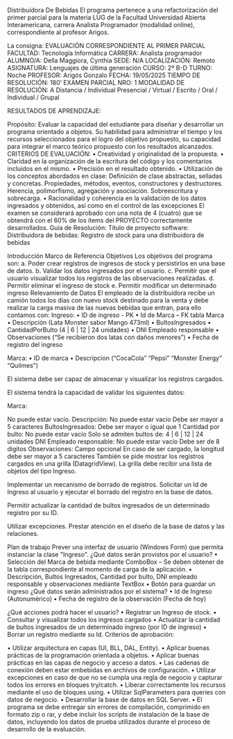 Distribuidora De Bebidas
El programa pertenece a una refactorización del primer parcial para la materia LUG de la Facultad Universidad Abierta Interamericana, carrera Analista Programador (modalidad online), correspondiente al profesor Arigos.

La consigna: EVALUACIÓN CORRESPONDIENTE AL PRIMER PARCIAL FACULTAD: Tecnología Informática CARRERA: Analista programador ALUMNO/A: Della Maggiora, Cynthia SEDE: N/A LOCALIZACIÓN: Remoto ASIGNATURA: Lenguajes de última generación CURSO: 2º B-D TURNO: Noche PROFESOR: Arigós Gonzalo FECHA: 19/05/2025 TIEMPO DE RESOLUCIÓN: 180’ EXAMEN PARCIAL NRO: 1 MODALIDAD DE RESOLUCIÓN: A Distancia / Individual Presencial / Virtual / Escrito / Oral / Individual / Grupal

RESULTADOS DE APRENDIZAJE:

Propósito: Evaluar la capacidad del estudiante para diseñar y desarrollar un programa orientado a objetos. Su habilidad para administrar el tiempo y los recursos seleccionados para el logro del objetivo propuesto, su capacidad para integrar el marco teórico propuesto con los resultados alcanzados. CRITERIOS DE EVALUACIÓN: • Creatividad y originalidad de la propuesta. • Claridad en la organización de la escritura del código y los comentarios incluidos en el mismo. • Precisión en el resultado obtenido. • Utilización de los conceptos abordados en clase: Definición de clase abstractas, selladas y concretas. Propiedades, métodos, eventos, constructores y destructores. Herencia, polimorfismo, agregación y asociación. Sobreescritura y sobrecarga. • Racionalidad y coherencia en la validación de los datos ingresados y obtenidos, así como en el control de las excepciones El examen se considerará aprobado con una nota de 4 (cuatro) que se obtendrá con el 60% de los ítems del PROYECTO correctamente desarrollados. Guía de Resolución: Título de proyecto software: Distribuidora de bebidas: Registro de stock para una distribuidora de bebidas

Introducción
Marco de Referencia
Objetivos Los objetivos del programa son: a. Poder crear registros de ingresos de stock y persistirlos en una base de datos. b. Validar los datos ingresados por el usuario. c. Permitir que el usuario visualizar todos los registros de las observaciones realizadas. d. Permitir eliminar el ingreso de stock e. Permitir modificar un determinado ingreso
Relevamiento de Datos El empleado de la distribuidora recibe un camión todos los días con nuevo stock destinado para la venta y debe realizar la carga masiva de las nuevas bebidas que entran, para ello contamos con:
Ingreso: • ID de ingreso - PK • Id de Marca – FK tabla Marca • Descripción (Lata Monster sabor Mango 473ml) • BultosIngresados • CantidadPorBulto (4 | 6 | 12 | 24 unidades) • DNI Empleado responsable • Observaciones (“Se recibieron dos latas con daños menores”) • Fecha de registro del ingreso

Marca: • ID de marca • Descripcion (“CocaCola” “Pepsi” “Monster Energy” “Quilmes”)

El sistema debe ser capaz de almacenar y visualizar los registros cargados.

El sistema tendrá la capacidad de validar los siguientes datos:

Marca:

No puede estar vacío. Descripción:
No puede estar vacío
Debe ser mayor a 5 caracteres BultosIngresados:
Debe ser mayor o igual que 1 Cantidad por bulto:
No puede estar vacío
Solo se admiten bultos de: 4 | 6 | 12 | 24 unidades DNI Empleado responsable:
No puede estar vacío
Debe ser de 8 digitos Observaciones:
Campo opcional
En caso de ser cargado, la longitud debe ser mayor a 5 caracteres
También se pide mostrar los registros cargados en una grilla (DatagridView). La grilla debe recibir una lista de objetos del tipo Ingreso.

Implementar un mecanismo de borrado de registros. Solicitar un Id de Ingreso al usuario y ejecutar el borrado del registro en la base de datos.

Permitir actualizar la cantidad de bultos ingresados de un determinado registro por su ID.

Utilizar excepciones. Prestar atención en el diseño de la base de datos y las relaciones.

Plan de trabajo Prever una interfaz de usuario (Windows Form) que permita instanciar la clase "Ingreso". ¿Qué datos serán provistos por el usuario? • Selección del Marca de bebida mediante ComboBox – Se deben obtener de la tabla correspondiente al momento de carga de la aplicación. • Descripción, Bultos Ingresados, Cantidad por bulto, DNI empleado responsable y observaciones mediante TextBox • Botón para guardar un ingreso
¿Qué datos serán administrados por el sistema? • Id de Ingreso (Autonumérico) • Fecha de registro de la observación (Fecha de hoy)

¿Qué acciones podrá hacer el usuario? • Registrar un Ingreso de stock. • Consultar y visualizar todos los ingresos cargados • Actualizar la cantidad de bultos ingresados de un determinado ingreso (por ID de ingreso) • Borrar un registro mediante su Id. Criterios de aprobación:

• Utilizar arquitectura en capas (UI, BLL, DAL, Entity). • Aplicar buenas prácticas de la programación orientada a objetos. • Aplicar buenas prácticas en las capas de negocio y acceso a datos. • Las cadenas de conexión deben estar embebidas en archivos de configuración. • Utilizar excepciones en caso de que no se cumpla una regla de negocio y capturar todos los errores en bloques try/catch. • Liberar correctamente los recursos mediante el uso de bloques using. • Utilizar SqlParameters para queries con datos de negocio. • Desarrollar la base de datos en SQL Server. • El programa se debe entregar sin errores de compilación, comprimido en formato zip o rar, y debe incluir los scripts de instalación de la base de datos, incluyendo los datos de prueba utilizados durante el proceso de desarrollo de la evaluación.
